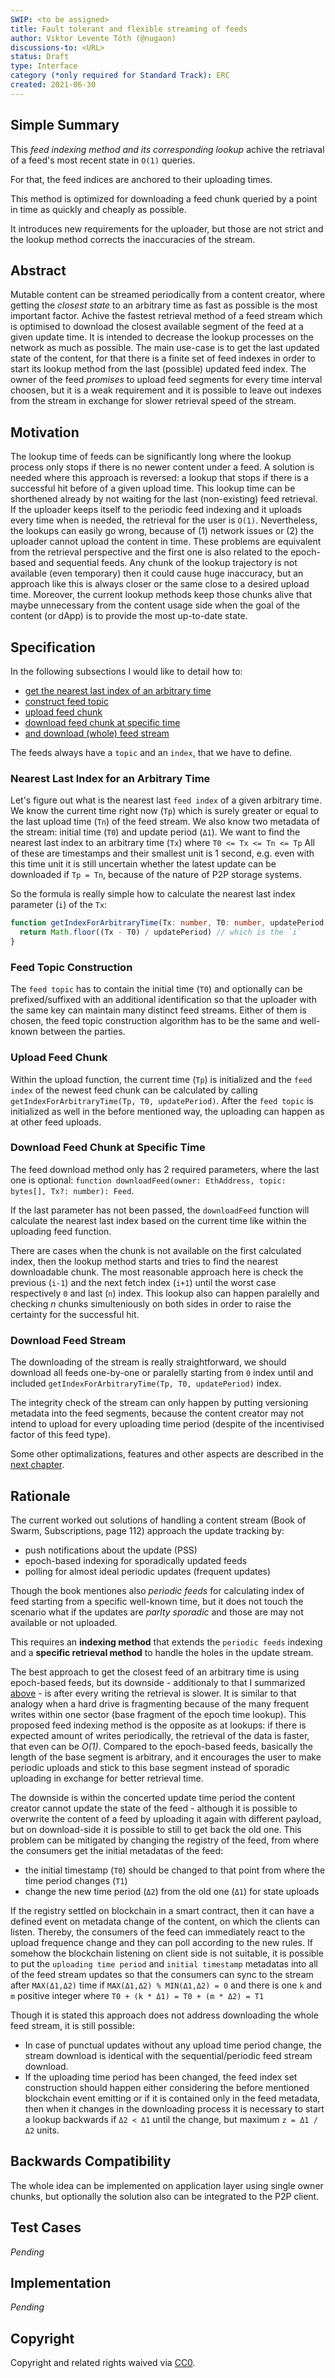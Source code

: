 ```yaml
---
SWIP: <to be assigned>
title: Fault tolerant and flexible streaming of feeds
author: Viktor Levente Tóth (@nugaon)
discussions-to: <URL>
status: Draft
type: Interface
category (*only required for Standard Track): ERC
created: 2021-06-30
---
```


## Simple Summary
<!--"If you can't explain it simply, you don't understand it well enough." Provide a simplified and layman-accessible explanation of the SWIP.-->
This _feed indexing method and its corresponding lookup_ achive the retriaval of a feed's most recent state in `O(1)` queries.

For that, the feed indices are anchored to their uploading times.

This method is optimized for downloading a feed chunk queried by a point in time as quickly and cheaply as possible.

It introduces new requirements for the uploader, but those are not strict and the lookup method corrects the inaccuracies of the stream.

## Abstract
<!--A short (~200 word) description of the technical issue being addressed.-->
Mutable content can be streamed periodically from a content creator, where getting the _closest state_ to an arbitrary time as fast as possible is the most important factor.
Achive the fastest retrieval method of a feed stream which is optimised to download the closest available segment of the feed at a given update time.
It is intended to decrease the lookup processes on the network as much as possible. 
The main use-case is to get the last updated state of the content, for that there is a finite set of feed indexes in order to start its lookup method from the last (possible) updated feed index.
The owner of the feed _promises_ to upload feed segments for every time interval choosen, but it is a weak requirement and it is possible to leave out indexes from the stream in exchange for slower retrieval speed of the stream.

## Motivation
<!--The motivation is critical for SWIPs that want to change the Swarm protocol. It should clearly explain why the existing protocol specification is inadequate to address the problem that the SWIP solves. SWIP submissions without sufficient motivation may be rejected outright.-->
The lookup time of feeds can be significantly long where the lookup process only stops if there is no newer content under a feed. 
A solution is needed where this approach is reversed: a lookup that stops if there is a successful hit before of a given upload time.
This lookup time can be shorthened already by not waiting for the last (non-existing) feed retrieval.
If the uploader keeps itself to the periodic feed indexing and it uploads every time when is needed, the retrieval for the user is `O(1)`.
Nevertheless, the lookups can easily go wrong, because of (1) network issues or (2) the uploader cannot upload the content in time.
These problems are equivalent from the retrieval perspective and the first one is also related to the epoch-based and sequential feeds. 
Any chunk of the lookup trajectory is not available (even temporary) then it could cause huge inaccuracy, but an approach like this is always closer or the same close to a desired upload time.
Moreover, the current lookup methods keep those chunks alive that maybe unnecessary from the content usage side when the goal of the content (or dApp) is to provide the most up-to-date state.

## Specification
<!--The technical specification should describe the syntax and semantics of any new feature. The specification should be detailed enough to allow competing, interoperable implementations for the current Swarm platform and future client implementations.-->

In the following subsections I would like to detail how to:
* [get the nearest last index of an arbitrary time](###-Nearest-Last-Index-for-an-Arbitrary-Time)
* [construct feed topic](###-Feed-Topic-Construction)
* [upload feed chunk](###-Upload-Feed-Chunk)
* [download feed chunk at specific time](###-Download-Feed-Chunk-At-Specific-Time)
* [and download (whole) feed stream](###-Download-Feed-Stream)

The feeds always have a `topic` and an `index`, that we have to define.

### Nearest Last Index for an Arbitrary Time

Let's figure out what is the nearest last `feed index` of a given arbitrary time.
We know the current time right now (`Tp`) which is surely greater or equal to the last upload time (`Tn`) of the feed stream.
We also know two metadata of the stream: initial time (`T0`) and update period (`Δ1`).
We want to find the nearest last index to an arbitrary time (`Tx`) where `T0 <= Tx <= Tn <= Tp`
All of these are timestamps and their smallest unit is 1 second, e.g. even with this time unit it is still uncertain whether the latest update can be downloaded if `Tp = Tn`, because of the nature of P2P storage systems.

So the formula is really simple how to calculate the nearest last index parameter (`i`) of the `Tx`:

```ts
function getIndexForArbitraryTime(Tx: number, T0: number, updatePeriod: number): number {
  return Math.floor((Tx - T0) / updatePeriod) // which is the `i`
}
```

### Feed Topic Construction

The `feed topic` has to contain the initial time (`T0`) and optionally can be prefixed/suffixed with an additional identification so that the uploader with the same key can maintain many distinct feed streams.
Either of them is chosen, the feed topic construction algorithm has to be the same and well-known between the parties. 

### Upload Feed Chunk

Within the upload function, the current time (`Tp`) is initialized and the `feed index` of the newest feed chunk can be calculated by calling `getIndexForArbitraryTime(Tp, T0, updatePeriod)`.
After the `feed topic` is initialized as well in the before mentioned way, the uploading can happen as at other feed uploads. 

### Download Feed Chunk at Specific Time

The feed download method only has 2 required parameters, where the last one is optional: `function downloadFeed(owner: EthAddress, topic: bytes[], Tx?: number): Feed`.

If the last parameter has not been passed, the `downloadFeed` function will calculate the nearest last index based on the current time like within the uploading feed function.

There are cases when the chunk is not available on the first calculated index, then the lookup method starts and tries to find the nearest downloadable chunk.
The most reasonable approach here is check the previous (`i-1`) and the next fetch index (`i+1`) until the worst case respectively `0` and last (`n`) index. 
This lookup also can happen paralelly and checking _n_ chunks simulteniously on both sides in order to raise the certainty for the successful hit.

### Download Feed Stream

The downloading of the stream is really straightforward, we should download all feeds one-by-one or paralelly starting from `0` index until and included `getIndexForArbitraryTime(Tp, T0, updatePeriod)` index.

The integrity check of the stream can only happen by putting versioning metadata into the feed segments, because the content creator may not intend to upload for every uploading time period (despite of the incentivised factor of this feed type).

Some other optimalizations, features and other aspects are described in the [next chapter](##-Rationale).

## Rationale
<!--The rationale fleshes out the specification by describing what motivated the design and why particular design decisions were made. It should describe alternate designs that were considered and related work, e.g. how the feature is supported in other languages. The rationale may also provide evidence of consensus within the community, and should discuss important objections or concerns raised during discussion.-->

The current worked out solutions of handling a content stream (Book of Swarm, Subscriptions, page 112) approach the update tracking by:
- push notifications about the update (PSS)
- epoch-based indexing for sporadically updated feeds
- polling for almost ideal periodic updates (frequent updates)

Though the book mentiones also _periodic feeds_ for calculating index of feed starting from a specific well-known time, 
but it does not touch the scenario what if the updates are _parlty sporadic_ and those are may not available or not uploaded.

This requires an **indexing method** that extends the `periodic feeds` indexing and a **specific retrieval method** to handle the holes in the update stream.

The best approach to get the closest feed of an arbitrary time is using epoch-based feeds, but its downside - additionaly to that I summarized [above](##-Motivation) - is after every writing the retrieval is slower. 
It is similar to that analogy when a hard drive is fragmenting because of the many frequent writes within one sector (base fragment of the epoch time lookup). 
This proposed feed indexing method is the opposite as at lookups: 
if there is expected amount of writes periodically, the retrieval of the data is faster, that even can be _O(1)_. 
Compared to the epoch-based feeds, basically the length of the base segment is arbitrary, and it encourages the user to make periodic uploads and stick to this base segment instead of sporadic uploading in exchange for better retrieval time.

The downside is within the concerted update time period the content creator cannot update the state of the feed - although it is possible to overwrite the content of a feed by uploading it again with different payload, but on download-side it is possible to still to get back the old one. 
This problem can be mitigated by changing the registry of the feed, from where the consumers get the initial metadatas of the feed: 
- the initial timestamp (`T0`) should be changed to that point from where the time period changes (`T1`)
- change the new time period (`Δ2`) from the old one (`Δ1`) for state uploads

If the registry settled on blockchain in a smart contract, then it can have a defined event on metadata change of the content, on which the clients can listen.
Thereby, the consumers of the feed can immediately react to the upload frequence change and they can poll according to the new rules.
If somehow the blockchain listening on client side is not suitable, it is possible to put the `uploading time period` and `initial timestamp` metadatas into all of the feed stream updates so that the consumers can sync to the stream after `MAX(Δ1,Δ2)` time if `MAX(Δ1,Δ2) % MIN(Δ1,Δ2) = 0` and  there is one `k` and `m` positive integer where `T0 + (k * Δ1) = T0 + (m * Δ2) = T1`

Though it is stated this approach does not address downloading the whole feed stream, it is still possible:
* In case of punctual updates without any upload time period change, the stream download is identical with the sequential/periodic feed stream download.
* If the uploading time period has been changed, the feed index set construction should happen either considering the before mentioned blockchain event emitting or if it is contained only in the feed metadata, then when it changes in the downloading process it is necessary to start a lookup backwards if `Δ2 < Δ1` until the change, but maximum `z = Δ1 / Δ2` units.

## Backwards Compatibility
<!--All SWIPs that introduce backwards incompatibilities must include a section describing these incompatibilities and their severity. The SWIP must explain how the author proposes to deal with these incompatibilities. SWIP submissions without a sufficient backwards compatibility treatise may be rejected outright.-->
The whole idea can be implemented on application layer using single owner chunks, but optionally the solution also can be integrated to the P2P client.

## Test Cases
<!--Test cases for an implementation are mandatory for SWIPs that are affecting changes to data and message formats. Other SWIPs can choose to include links to test cases if applicable.-->
_Pending_

## Implementation
<!--The implementations must be completed before any SWIP is given status "Final", but it need not be completed before the SWIP is accepted. While there is merit to the approach of reaching consensus on the specification and rationale before writing code, the principle of "rough consensus and running code" is still useful when it comes to resolving many discussions of API details.-->
_Pending_

## Copyright
Copyright and related rights waived via [CC0](https://creativecommons.org/publicdomain/zero/1.0/).
